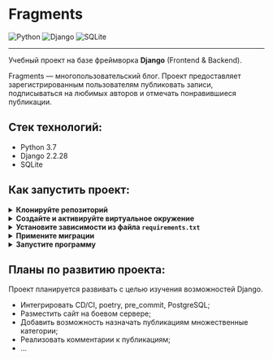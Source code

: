 # Fragments
![Python](https://img.shields.io/badge/python-3670A0?logo=python&logoColor=ffdd54)
![Django](https://img.shields.io/badge/django-%23092E20.svg?logo=django&logoColor=white)
![SQLite](https://img.shields.io/badge/sqlite-%2307405e.svg?logo=sqlite&logoColor=white)
___
Учебный проект на базе фреймворка **Django** (Frontend & Backend).

Fragments — многопользовательский блог. Проект предоставляет 
зарегистрированным пользователям публиковать записи, подписываться на 
любимых авторов и отмечать понравившиеся публикации.

## Стек технологий:
- Python 3.7
- Django 2.2.28
- SQLite

## Как запустить проект:
<details>
    <summary><b>Клонируйте репозиторий</b></summary>

```commandline
git clone git@github.com:rasputin-pro/fragments.git

cd fragments
```
</details>

<details>
    <summary><b>Создайте и активируйте виртуальное окружение</b></summary>

```shell
# Linux/MacOS
python3 -m venv venv
source venv/bin/activate
python3 -m pip install --upgrade pip

# Windows
python -m venv venv
source venv/scripts/activate
python -m pip install --upgrade pip
```
> В проекте используется **Python** версии **3.7**
</details>

<details>
    <summary>
        <b>Установите зависимости из файла <code>requirements.txt</code></b>
    </summary>

```shell
pip install -r requirements.txt
```
</details>

<details>
    <summary><b>Примените миграции</b></summary>

```shell
# Linux/MacOS
python3 yatube/manage.py migrate

# Windows
python yatube/manage.py migrate
```
</details>

<details>
    <summary><b>Запустите программу</b></summary>

```shell
python3 yatube/manage.py runserver
```
</details>

## Планы по развитию проекта:
Проект планируется развивать с целью изучения возможностей Django.
- Интегрировать CD/CI, poetry, pre_commit, PostgreSQL;
- Разместить сайт на боевом сервере;
- Добавить возможность назначать публикациям множественные категории;
- Реализовать комментарии к публикациям;
- ...

